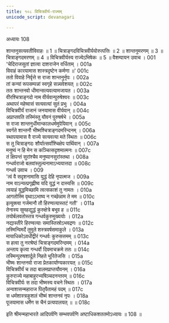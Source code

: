 ```yaml
---
title: १०८ विचित्रवीर्य-राज्यम्
unicode_script: devanagari

---
```



अध्यायः 108

शान्तनुसत्यवतीविवाहः ॥ 1 ॥ चित्राङ्गदविचित्रवीर्ययोरुत्पत्तिः ॥ 2 ॥ शान्तनुमरणम् ॥ 3 ॥ चित्राङ्गदमरणम् ॥ 4 ॥ विचित्रवीर्यस्य राज्येऽभिषेकः ॥ 5 ॥
वैशम्पायन उवाच ।	001  
\'चेदिराजसुतां ज्ञात्वा दाशराजेन वर्धिताम् ।	001a  
विवाहं कारयामास शास्त्रदृष्टेन कर्मणा ॥\'	001c  
ततो विवाहे निर्वृत्ते स राजा शान्तनुर्नृपः ।	002a  
तां कन्यां रूपसम्पन्नां स्वगृहे सन्न्यवेशयत् ॥	002c  
ततः शान्तनवो धीमान्सत्यवत्यामजायत ।	003a  
वीरश्चित्राङ्गदो नाम वीर्यवान्पुरुषेश्वरः ॥	003c  
अथापरं महेष्वासं सत्यवत्यां सुतं प्रभुः ।	004a  
विचित्रवीर्यं राजानं जनयामास वीर्यवान् ॥	004c  
अप्राप्तवति तस्मिंस्तु यौवनं पुरुषर्षभे ।	005a  
स राजा शान्तनुर्धीमान्कालधर्ममुपेयिवान् ॥	005c  
स्वर्गते शान्तनौ भीष्मश्चित्राङ्गदमरिन्दनम् ।	006a  
स्थापयामास वै राज्ये सत्यवत्या मते स्थितः ॥	006c  
स तु चित्राङ्गदः शौर्यात्सर्वांश्चिक्षेप पार्थिवान् ।	007a  
मनुष्यं न हि मेन स कञ्चित्सदृशमात्मनः ॥	007c  
तं क्षिपन्तं सुरांश्चैव मनुष्यानसुरांस्तथा ।	008a  
गन्धर्वराजो बलवांस्तुल्यनामाऽभ्ययात्तदा ॥	008c  
गन्धर्व उवाच ।	009  
\'त्वं वै सदृशनामासि युद्धं देहि नृपात्मज ।	009a  
नाम वाऽन्यत्प्रगृह्णीष्व यदि युद्धं न दास्यसि ॥	009c  
त्वयाहं युद्धमिच्छामि त्वत्सकाशं तु नामतः ।	010a  
आगतोस्मि वृथाऽऽभाष्य न गच्छेन्नाम ते मम ॥	010c  
इत्युक्त्वा गर्जमानौ तौ हिरण्वत्यास्तटं गतौ\' ।	011a  
तेनास्य सुमहद्युद्धं कुरुक्षेत्रे बभूव ह ॥	011c  
तयोर्बलवतोस्तत्र गन्धर्वकुरुमुख्ययोः ।	012a  
नद्यास्तीरे हिरण्वत्याः समास्तिस्रोऽभवद्रणः ॥	012c  
तस्मिन्विमर्दे तुमुले शस्त्रवर्षसमाकुले ।	013a  
मायाधिकोऽवधीद्वीरं गन्धर्वः कुरुसत्तमम् ॥	013c  
स हत्वा तु नरश्रेष्ठं चित्राङ्गदमरिन्दमम् ।	014a  
अन्ताय कृत्वा गन्धर्वो दिवमाचक्रमे ततः ॥	014c  
तस्मिन्पुरुषशार्दूले निहते भूरितेजसि ।	015a  
भीष्मः शान्तनवो राजा प्रेतकार्याण्यकारयत् ॥	015c  
विचित्रवीर्यं च तदा बालमप्राप्तयौवनम् ।	016a  
कुरुराज्ये महाबाहुरभ्यषिञ्चदनन्तरम् ॥	016c  
विचित्रवीर्यः स तदा भीष्मस्य वचने स्थितः ।	017a  
अन्वशासन्महाराज पितृपैतामहं पदम् ॥	017c  
स धर्मशास्त्रकुशलं भीष्मं शान्तनवं नृपः ।	018a  
पूजयामास धर्मेण स चैनं प्रत्यपालयत् ॥ ॥	018c  

इति श्रीमन्महाभारते आदिपर्वणि सम्भवपर्वणि अष्टाधिकशततमोऽध्यायः ॥ 108 ॥